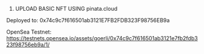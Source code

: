 1. UPLOAD BASIC NFT USING pinata.cloud

Deployed to: 0x74c9c7f616501ab3121E7FB2FDB323F98756EB9a

OpenSea Testnet: https://testnets.opensea.io/assets/goerli/0x74c9c7f616501ab3121e7fb2fdb323f98756eb9a/1/
